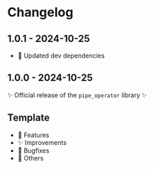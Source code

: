 # Changelog

## 1.0.1 - 2024-10-25

- 🔧 Updated dev dependencies

## 1.0.0 - 2024-10-25

✨ Official release of the `pipe_operator` library ✨

## Template

- 🚀 Features
- ✨ Improvements
- 🐞 Bugfixes
- 🔧 Others
